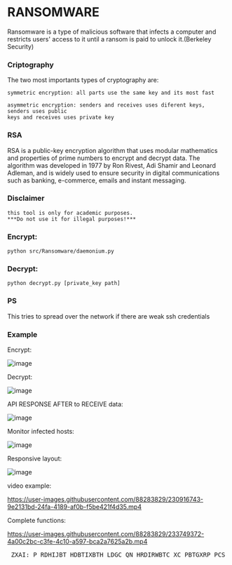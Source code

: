 # RANSOMWARE

Ransomware is a type of malicious software that infects a computer and restricts users' access to it until a
ransom is paid to unlock it.(Berkeley Security)

### Criptography

The two most importants types of cryptography are:

    symmetric encryption: all parts use the same key and its most fast

    asymmetric encryption: senders and receives uses diferent keys, senders uses public
    keys and receives uses private key


### RSA

RSA is a public-key encryption algorithm that uses modular mathematics and
properties of prime numbers to encrypt and decrypt data. The algorithm was developed in 1977 by Ron Rivest, Adi Shamir
and Leonard Adleman, and is widely used to ensure security in digital communications such as banking, e-commerce,
emails and instant messaging.

### Disclaimer

    this tool is only for academic purposes.
    ***Do not use it for illegal purposes!***


### Encrypt:

    python src/Ransomware/daemonium.py 

### Decrypt:

    python decrypt.py [private_key path]
    
    
### PS

This tries to spread over the network if there are weak ssh credentials


### Example

Encrypt: 

![image](https://user-images.githubusercontent.com/88283829/233746470-cd5b4f8c-00dc-4d79-8637-120752bb5ae5.png)

Decrypt:

![image](https://user-images.githubusercontent.com/88283829/233746603-857680ec-0360-47eb-bab5-03719698d83d.png)

API RESPONSE AFTER to RECEIVE data:

![image](https://user-images.githubusercontent.com/88283829/233747570-b95b8175-d3ee-413a-8782-4a3838b1a2ed.png)

Monitor infected hosts:

![image](https://user-images.githubusercontent.com/88283829/233748997-a7fa9a28-f71a-4336-b6da-ff8cbcb90fc7.png)


Responsive layout:

![image](https://user-images.githubusercontent.com/88283829/233748959-6a51b045-a63f-4cfe-bd87-3d8965346943.png)


video example: 

https://user-images.githubusercontent.com/88283829/230916743-9e2131bd-24fa-4189-af0b-f5be421f4d35.mp4

Complete functions:

https://user-images.githubusercontent.com/88283829/233749372-4a00c2bc-c3fe-4c10-a597-bca2a7625a2b.mp4

<pre class="marcus"> ZXAI: P RDHIJBT HDBTIXBTH LDGC QN HRDIRWBTC XC PBTGXRP PCS PBTGXRPCH XC HRDIAPCS.</pre>



